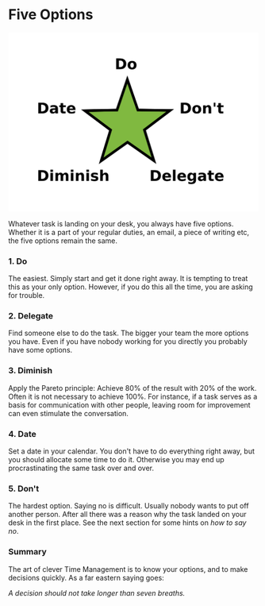 
# Five Options

![Five Options](images/five_options.png)

Whatever task is landing on your desk, you always have five options. Whether it is a part of your regular duties, an email, a piece of writing etc, the five options remain the same.

### 1. Do
The easiest. Simply start and get it done right away. It is tempting to treat this as your only option. However, if you do this all the time, you are asking for trouble.

### 2. Delegate
Find someone else to do the task. The bigger your team the more options you have. Even if you have nobody working for you directly you probably have some options.

### 3. Diminish
Apply the Pareto principle: Achieve 80% of the result with 20% of the work. Often it is not necessary to achieve 100%. For instance, if a task serves as a basis for communication with other people, leaving room for improvement can even stimulate the conversation.

### 4. Date
Set a date in your calendar. You don't have to do everything right away, but you should allocate some time to do it. Otherwise you may end up procrastinating the same task over and over.

### 5. Don't
The hardest option. Saying no is difficult. Usually nobody wants to put off another person. After all there was a reason why the task landed on your desk in the first place. See the next section for some hints on *how to say no*.

### Summary

The art of clever Time Management is to know your options, and to make decisions quickly. As a far eastern saying goes:

*A decision should not take longer than seven breaths.*

